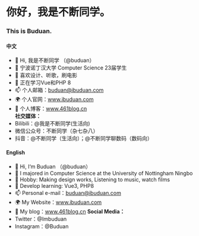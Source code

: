 # 你好，我是不断同学。
### This is Buduan.    
#### 中文  
- 👋 Hi, 我是不断同学 （@buduan）
- 🏫 宁波诺丁汉大学 Computer Science 23届学生
- 👀 喜欢设计、听歌，刷电影  
- 🌱 正在学习Vue和PHP 8
- 📫 个人邮箱：buduan@ibuduan.com  
- 🌍 个人官网：www.ibuduan.com  
- 📄 个人博客：www.461blog.cn  
**社交媒体：**  
- Bilibili：@我是不断同学(生活向)
- 微信公众号：不断同学（杂七杂八）
- 抖音：@不断同学（生活向）；@不断同学聊数码（数码向）


#### English  
- 👋 Hi, I‘m Buduan （@buduan）
- 🏫 I majored in Computer Science at the University of Nottingham Ningbo
- 👀 Hobby: Making design works, Listening to music, watch films
- 🌱 Develop learning: Vue3, PHP8
- 📫 Personal e-mail：buduan@ibuduan.com  
- 🌍 My Website：www.ibuduan.com  
- 📄 My blog：www.461blog.cn
**Social Media：**  
- Twitter：@Imbuduan
- Instagram：@Buduan




<!---
buduan/buduan is a ✨ special ✨ repository because its `README.md` (this file) appears on your GitHub profile.
You can click the Preview link to take a look at your changes.
--->

